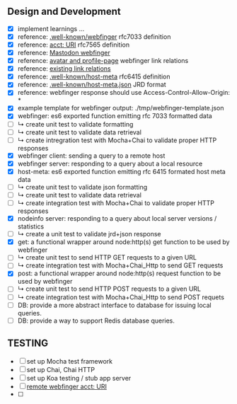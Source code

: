 ## Design and Development
- [x] implement learnings ...
- [x] reference: [.well-known/webfinger](https://www.rfc-editor.org/rfc/rfc7033) rfc7033 definition
- [x] reference: [acct: URI](https://www.rfc-editor.org/rfc/rfc7565) rfc7565 definition
- [x] reference: [Mastodon webfinger](https://docs.joinmastodon.org/spec/webfinger/)
- [x] reference: [avatar and profile-page](https://webfinger.net/) webfinger link relations
- [x] reference: [existing link relations](https://microformats.org/wiki/existing-rel-values)
- [x] reference: [.well-known/host-meta](https://www.rfc-editor.org/rfc/rfc6415.html) rfc6415 definition
- [x] reference: [.well-known/host-meta.json](https://www.rfc-editor.org/rfc/rfc6415.html#appendix-A) JRD format
- [x] reference: webfinger response should use Access-Control-Allow-Origin: *
- [x] example template for webfinger output: ./tmp/webfinger-template.json
- [x] webfinger: es6 exported function emitting rfc 7033 formatted data
- [ ] ↳ create unit test to validate formatting
- [ ] ↳ create unit test to validate data retrieval
- [ ] ↳ create intregration test with Mocha+Chai to validate proper HTTP responses
- [x] webfinger client: sending a query to a remote host
- [x] webfinger server: responding to a query about a local resource
- [x] host-meta: es6 exported function emitting rfc 6415 formated host meta data
- [ ] ↳ create unit test to validate json formatting
- [ ] ↳ create unit test to validate data retrieval
- [ ] ↳ create integration test with Mocha+Chai to validate proper HTTP responses
- [x] nodeinfo server: responding to a query about local server versions / statistics
- [ ] ↳ create a unit test to validate jrd+json response
- [x] get: a functional wrapper around node:http(s) get function to be used by webfinger
- [ ] ↳ create unit test to send HTTP GET requests to a given URL
- [ ] ↳ create integration test with Mocha+Chai_Http to send GET requests
- [x] post: a functional wrapper around node:http(s) request function to be used by webfinger
- [ ] ↳ create unit test to send HTTP POST requests to a given URL
- [ ] ↳ create integration test with Mocha+Chai_Http to send POST requets
- [ ] DB: provide a more abstract interface to database for issuing local queries.
- [ ] DB: provide a way to support Redis database queries.

## TESTING
- [ ] set up Mocha test framework
- [ ] set up Chai, Chai HTTP
- [ ] set up Koa testing / stub app server
- [ ] [remote webfinger acct: URI](https://social.bocial.org/.well-known/webfinger?resource=acct:dattmuffy@social.bocial.org)
- [ ] 
